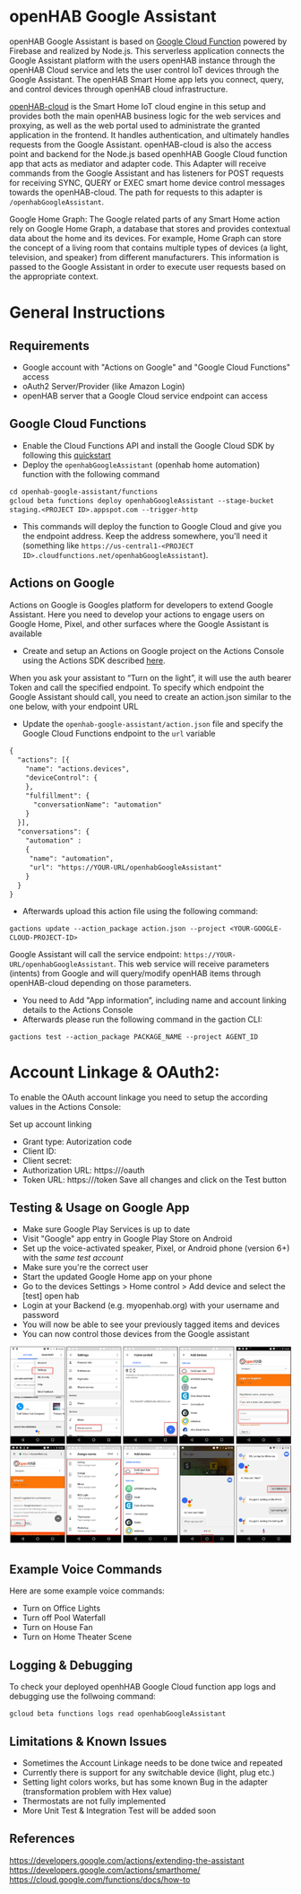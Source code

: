 # openHAB Google Assistant 

openHAB Google Assistant is based on [Google Cloud Function](https://cloud.google.com/functions) powered by Firebase and realized by Node.js. This serverless application connects the Google Assistant platform with the users openHAB instance through the openHAB Cloud service and lets the user control IoT devices through the Google Assistant. The openHAB Smart Home app lets you connect, query, and control devices through openHAB cloud infrastructure.

[openHAB-cloud](https://github.com/openhab/openhab-cloud) is the Smart Home IoT cloud engine in this setup and provides both the main openHAB business logic for the web services and proxying, as well as the web portal used to administrate the granted application in the frontend. It handles authentication, and ultimately handles requests from the Google Assistant. openHAB-cloud is also the access point and backend for the Node.js based openhHAB Google Cloud function app that acts as mediator and adapter code. This Adapter will receive commands from the Google Assistant and has listeners for POST requests for receiving SYNC, QUERY or EXEC smart home device control messages towards the openHAB-cloud. The path for requests to this adapter is `/openhabGoogleAssistant`.

Google Home Graph:
The Google related parts of any Smart Home action rely on Google Home Graph, a database that stores and provides contextual data about the home and its devices. For example, Home Graph can store the concept of a living room that contains multiple types of devices (a light, television, and speaker) from different manufacturers. This information is passed to the Google Assistant in order to execute user requests based on the appropriate context.

# General Instructions

## Requirements

* Google account with "Actions on Google" and "Google Cloud Functions" access
* oAuth2 Server/Provider (like Amazon Login)
* openHAB server that a Google Cloud service endpoint can access


## Google Cloud Functions

* Enable the Cloud Functions API and install the Google Cloud SDK by following this [quickstart](https://cloud.google.com/functions/docs/quickstart) 
* Deploy the `openhabGoogleAssistant` (openhab home automation) function with the following command

```
cd openhab-google-assistant/functions
gcloud beta functions deploy openhabGoogleAssistant --stage-bucket staging.<PROJECT ID>.appspot.com --trigger-http
```

* This commands will deploy the function to Google Cloud and give you the endpoint address. Keep the address somewhere, you'll need it (something like `https://us-central1-<PROJECT ID>.cloudfunctions.net/openhabGoogleAssistant`).


## Actions on Google

Actions on Google is Googles platform for developers to extend Google Assistant. Here you need to develop your actions to engage users on Google Home, Pixel, and other surfaces where the Google Assistant is available

* Create and setup an Actions on Google project on the Actions Console using the Actions SDK described [here](https://developers.google.com/actions/sdk/create-a-project).

When you ask your assistant to “Turn on the light”, it will use the auth bearer Token and call the specified endpoint. To specify which endpoint the Google Assistant should call, you need to create an action.json similar to the one below, with your endpoint URL

* Update the `openhab-google-assistant/action.json` file and specify the Google Cloud Functions endpoint to the ```url``` variable

```
{
  "actions": [{
    "name": "actions.devices",
    "deviceControl": {
    },
    "fulfillment": {
      "conversationName": "automation"
    }
  }],
  "conversations": {
    "automation" :
    {
     "name": "automation",
     "url": "https://YOUR-URL/openhabGoogleAssistant"
    }
  }
}
```

* Afterwards upload this action file using the following command:
```
gactions update --action_package action.json --project <YOUR-GOOGLE-CLOUD-PROJECT-ID>
```

Google Assistant will call the service endpoint: `https://YOUR-URL/openhabGoogleAssistant`.
This web service will receive parameters (intents) from Google and will query/modify openHAB items through openHAB-cloud depending on those parameters.

* You need to Add "App information”, including name and account linking details to the Actions Console
* Afterwards please run the following command in the gaction CLI:
```
gactions test --action_package PACKAGE_NAME --project AGENT_ID
```

# Account Linkage & OAuth2:

To enable the OAuth account linkage you need to setup the according values in the Actions Console: 

Set up account linking
* Grant type: Autorization code
* Client ID: <YOUR-ID>
* Client secret: <YOUR-SECRET>
* Authorization URL: https://<YOUR-URL>/oauth
* Token URL: https://<YOUR-URL>/token
Save all changes and click on the Test button


## Testing & Usage on Google App

* Make sure Google Play Services is up to date
* Visit "Google" app entry in Google Play Store on Android
* Set up the voice-activated speaker, Pixel, or Android phone (version 6+) with the *same test account*
* Make sure you're the correct user
* Start the updated Google Home app on your phone
* Go to the devices Settings > Home control > Add device and select the [test] open hab
* Login at your Backend (e.g. myopenhab.org) with your username and password
* You will now be able to see your previously tagged items and devices
* You can now control those devices from the Google assistant

![openHAB Google App](/docs/openhab_google_app.png)

## Example Voice Commands

Here are some example voice commands:

 * Turn on Office Lights
 * Turn off Pool Waterfall
 * Turn on House Fan
 * Turn on Home Theater Scene


## Logging & Debugging

To check your deployed openhHAB Google Cloud function app logs and debugging use the follwoing command:
```
gcloud beta functions logs read openhabGoogleAssistant
```

## Limitations & Known Issues

* Sometimes the Account Linkage needs to be done twice and repeated
* Currently there is support for any switchable device (light, plug etc.)
* Setting light colors works, but has some known Bug in the adapter (transformation problem with Hex value)
* Thermostats are not fully implemented
* More Unit Test & Integration Test will be added soon


## References

https://developers.google.com/actions/extending-the-assistant
https://developers.google.com/actions/smarthome/
https://cloud.google.com/functions/docs/how-to
